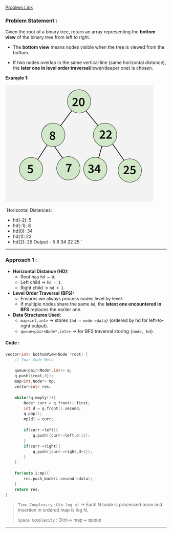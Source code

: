 [Problem Link](https://www.geeksforgeeks.org/problems/bottom-view-of-binary-tree/1)
### Problem Statement : 

Given the root of a binary tree, return an array representing the **bottom view** of the binary tree from left to right.

- The **bottom view** means nodes visible when the tree is viewed from the bottom.

- If two nodes overlap in the same vertical line (same horizontal distance), the **later one in level order traversal**(lower/deeper one) is chosen.

**Example 1:**

![img](../Images/bottomview.png)

`Horizontal Distances:
- hd(-2): 5
- hd(-1): 8
- hd(0): 34
- hd(1): 22
- hd(2): 25
Output - 5 8 34 22 25
`

---


###  Approach 1 :

- **Horizontal Distance (HD):**
    - Root has `hd = 0`.    
    - Left child → `hd - 1`.
    - Right child → `hd + 1`.
- **Level Order Traversal (BFS):**
    - Ensures we always process nodes level by level.
    - If multiple nodes share the same `hd`, the **latest one encountered in BFS** replaces the earlier one.
- **Data Structures Used:**
    - `map<int,int>` → stores `{hd → node->data}` (ordered by hd for left-to-right output).
    - `queue<pair<Node*,int>>` → for BFS traversal storing `{node, hd}`.

#### Code :

```cpp
vector<int> bottomView(Node *root) {
	// Your Code Here
	
	queue<pair<Node*,int>> q;
	q.push({root,0});
	map<int,Node*> mp;
	vector<int> res;
	
	while(!q.empty()){
		Node* curr = q.front().first;
		int d = q.front().second;
		q.pop();
		mp[d] = curr;
		
		if(curr->left){
			q.push({curr->left,d-1});
		}
		if(curr->right){
			q.push({curr->right,d+1});
		}
	}
	
	for(auto i:mp){
		res.push_back(i.second->data);
	}
	return res;
}
```


> `Time Complexity` : `O(n log n)`  -> Each N node is processed once and insertion in ordered map is log N.
> 
> `Space Complexity` : O(n)-> map + queue

---
